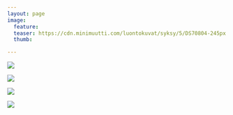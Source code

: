 ```yaml
---
layout: page
image:
  feature:
  teaser: https://cdn.minimuutti.com/luontokuvat/syksy/5/DS70804-245px.jpg
  thumb:

---
```


![](https://cdn.minimuutti.com/luontokuvat/syksy/5/DS70809-800px.jpg)

![](https://cdn.minimuutti.com/luontokuvat/syksy/5/DS70806-800px.jpg)

![](https://cdn.minimuutti.com/luontokuvat/syksy/5/DS70804-800px.jpg)

![](https://cdn.minimuutti.com/luontokuvat/syksy/5/DS70802-800px.jpg)
